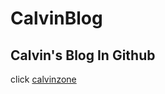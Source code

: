 CalvinBlog
====================

## Calvin's Blog In Github ##

click [calvinzone](httP://www.calvinzone.com)

